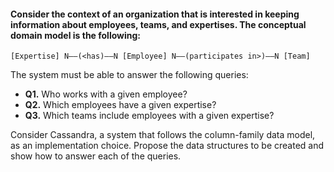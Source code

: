 #### Consider the context of an organization that is interested in keeping information about employees, teams, and expertises. The conceptual domain model is the following:

```
[Expertise] N—–(<has)–—N [Employee] N––(participates in>)––N [Team]
```

The system must be able to answer the following queries:

 - **Q1.** Who works with a given employee?
 - **Q2.** Which employees have a given expertise?
 - **Q3.** Which teams include employees with a given expertise?

Consider Cassandra, a system that follows the column-family data model, as an implementation choice. Propose the data structures to be created and show how to answer each of the queries.